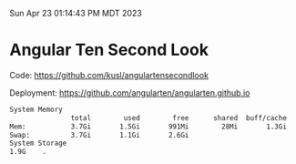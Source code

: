 Sun Apr 23 01:14:43 PM MDT 2023

# Angular Ten Second Look

Code: https://github.com/kusl/angulartensecondlook

Deployment: https://github.com/angularten/angularten.github.io

```bash
System Memory
               total        used        free      shared  buff/cache   available
Mem:           3.7Gi       1.5Gi       991Mi        28Mi       1.3Gi       1.9Gi
Swap:          3.7Gi       1.1Gi       2.6Gi
System Storage
1.9G	.
```
```bash
